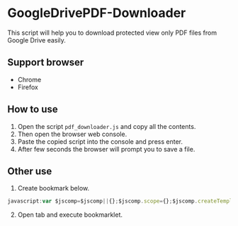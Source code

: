 # GoogleDrivePDF-Downloader

This script will help you to download protected view only PDF files from Google Drive easily.

## Support browser

- Chrome
- Firefox

## How to use

1. Open the script `pdf_downloader.js` and copy all the contents.
2. Then open the browser web console.
3. Paste the copied script into the console and press enter.
6. After few seconds the browser will prompt you to save a file.


## Other use

1. Create bookmark below.

```javascript
javascript:var $jscomp=$jscomp||{};$jscomp.scope={};$jscomp.createTemplateTagFirstArg=function(b){return b.raw=b};$jscomp.createTemplateTagFirstArgWithRaw=function(b,d){b.raw=d;return b};var document_file_name=window.viewerData.itemJson[1],document_API=window.viewerData.itemJson[9],base_url="https://drive.google.com/viewerng/",jspdf=document.createElement("script");jspdf.src="https://cdnjs.cloudflare.com/ajax/libs/jspdf/1.5.3/jspdf.min.js";document.body.appendChild(jspdf);var get_api_urls=function(b){return new Promise(function(d,e){fetch(b).then(function(a){return a.text().then(function(a){return d(JSON.parse(a.slice(5)))})})["catch"](function(a){return e(a.status)})})},get_meta=function(b){return new Promise(function(d,e){fetch(b).then(function(a){return a.text().then(function(a){return d(JSON.parse(a.slice(5)))})})["catch"](function(a){return e(a.status)})})},get_img_urls=function(b,d){return new Promise(function(e){var a=[];for(i=0;i<b.pages;i++)a.push(base_url+d+"&"+Object.entries({page:i,skiphighlight:!0,w:b.maxPageWidth}).map(function(a){return a[0]+"="+a[1]}).join("&"));return e(a)})},fetch_img=function(b){return new Promise(function(d,e){fetch(b).then(function(a){return a.blob().then(function(a){a=new Blob([a],{type:"image/png"});var b=new FileReader;b.onload=function(){var a=new Image,e,f;a.onload=function(){e=a.naturalWidth;f=a.naturalHeight;return d([a.src,e,f])};a.src=b.result};b.readAsDataURL(a)})})["catch"](function(a){return e(a.status)})})},convert_data_urls=function(b){return new Promise(function(d){data_urls=[];c=0;b.forEach(function(b,a,f){fetch_img(b).then(function(b){data_urls.push({page:a,data:b[0],width:b[1],height:b[2]});c++;console.log("Downloaded page: "+a);if(c===f.length)return d(data_urls)})})})},generate_pdf=function(b){return new Promise(function(d){var e;b.forEach(function(a,b,k){console.log("Generate pdf: page: "+b+" width: "+a.width+" height: "+a.height);var f=a.width>a.height?"l":"p";var g=1.335*a.width,h=1.335*a.height;0===b?(e=new jsPDF(f,"px",[g,h]),e.addImage(a.data,"PNG",0,0,a.width,a.height,"","MEDIUM",0)):1<b&&(e.addPage([g,h],f),e.addImage(a.data,"PNG",0,0,a.width,a.height,"","MEDIUM",0));if(b===k.length-1)return d(e)})})};jspdf.onload=function(){get_api_urls(document_API).then(function(b){get_meta(base_url+b.meta).then(function(d){console.log("Target file: "+document_file_name+" "+d.pages+"page");get_img_urls(d,b.img).then(function(b){convert_data_urls(b).then(function(a){a.sort(function(a,b){return a.page<b.page?-1:a.page>b.page?1:0});generate_pdf(a).then(function(a){a.save(document_file_name)})})})})})};
```

2. Open tab and execute bookmarklet.